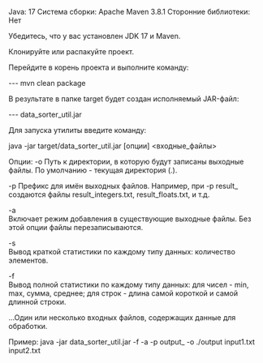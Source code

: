 Java: 
17
Система сборки: 
Apache Maven 3.8.1
Сторонние библиотеки: 
Нет

Убедитесь, что у вас установлен JDK 17 и Maven.

Клонируйте или распакуйте проект.

Перейдите в корень проекта и выполните команду:

--- mvn clean package

В результате в папке target будет создан исполняемый JAR-файл:

--- data_sorter_util.jar

Для запуска утилиты введите команду:

java -jar target/data_sorter_util.jar [опции] <входные_файлы>

Опции:
-o <path>
Путь к директории, в которую будут записаны выходные файлы. По умолчанию - текущая директория (.).

-p <prefix>	
Префикс для имён выходных файлов. Например, при -p result_ создаются файлы result_integers.txt, result_floats.txt, и т.д.

-a	
Включает режим добавления в существующие выходные файлы. Без этой опции файлы перезаписываются.

-s	
Вывод краткой статистики по каждому типу данных: количество элементов.

-f	
Вывод полной статистики по каждому типу данных:
      для чисел - min, max, сумма, среднее;
      для строк - длина самой короткой и самой длинной строки.

<file1> <file2> ...Один или несколько входных файлов, содержащих данные для обработки.

Пример:
java -jar data_sorter_util.jar -f -a -p output_ -o ./output input1.txt input2.txt
